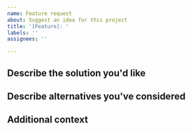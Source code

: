 ```yaml
---
name: Feature request
about: Suggest an idea for this project
title: '[Feature]: '
labels: ''
assignees: ''

---
```


<!-- A description of what the problem is that this feature would solve. For example, "I'm always frustrated when [...]"  -->

## Describe the solution you'd like

<!-- A description of what you want to happen.  -->

## Describe alternatives you've considered

<!-- A description of any alternative solutions or features you've considered. -->

## Additional context

<!-- Add any other context or screenshots about the feature request here.  -->